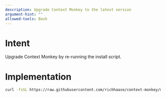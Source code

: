 ```yaml
---
description: Upgrade Context Monkey to the latest version
argument-hint: ""
allowed-tools: Bash
---
```


# Intent

Upgrade Context Monkey by re-running the install script.

# Implementation

```bash
curl -fsSL https://raw.githubusercontent.com/richhaase/context-monkey/main/install.sh | bash
```